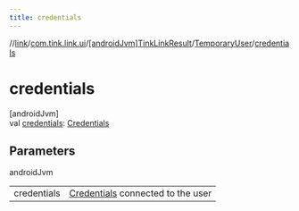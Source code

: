 ```yaml
---
title: credentials
---
```

//[link](../../../../index.html)/[com.tink.link.ui](../../index.html)/[[androidJvm]TinkLinkResult](../index.html)/[TemporaryUser](index.html)/[credentials](credentials.html)



# credentials



[androidJvm]\
val [credentials](credentials.html): [Credentials](../../../com.tink.model.credentials/[android-jvm]-credentials/index.html)



## Parameters


androidJvm

| | |
|---|---|
| credentials | [Credentials](../../../com.tink.model.credentials/[android-jvm]-credentials/index.html) connected to the user |




